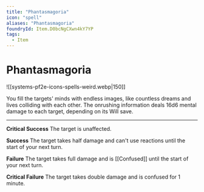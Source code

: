 ```yaml
---
title: "Phantasmagoria"
icon: "spell"
aliases: "Phantasmagoria"
foundryId: Item.D0bcNgCXwn4kY7YP
tags:
  - Item
---
```


# Phantasmagoria
![[systems-pf2e-icons-spells-weird.webp|150]]

You fill the targets' minds with endless images, like countless dreams and lives colliding with each other. The onrushing information deals 16d6 mental damage to each target, depending on its Will save.

* * *

**Critical Success** The target is unaffected.

**Success** The target takes half damage and can't use reactions until the start of your next turn.

**Failure** The target takes full damage and is [[Confused]] until the start of your next turn.

**Critical Failure** The target takes double damage and is confused for 1 minute.
